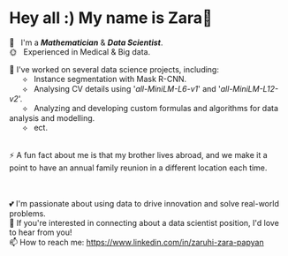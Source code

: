 # Hey all :) My name is Zara👋

🌱 &nbsp; I'm a **_Mathematician_** & **_Data Scientist_**.<br>
🌞 &nbsp; Experienced in Medical & Big data. <br>

&#x1F34E; I've worked on several data science projects, including: <br>
 &nbsp; &nbsp; &nbsp; &#10209; &nbsp; Instance segmentation with Mask R-CNN. <br>
 &nbsp; &nbsp; &nbsp; &#10209; &nbsp; Analysing CV details using '_all-MiniLM-L6-v1_' and '_all-MiniLM-L12-v2_'. <br>
 &nbsp; &nbsp; &nbsp; &#10209; &nbsp; Analyzing and developing custom formulas and algorithms for data analysis and modelling.  <br>
 &nbsp; &nbsp; &nbsp; &#10209; &nbsp; ect.
 <br><br> 

⚡ A fun fact about me is that my brother lives abroad, and we make it a point to have an annual family reunion in a different location each time.

<br><br>
💕  I'm passionate about using data to drive innovation and solve real-world problems. <br>
🍓  If you're interested in connecting about a data scientist position, I'd love to hear from you! <br>
📫  How to reach me: https://www.linkedin.com/in/zaruhi-zara-papyan
